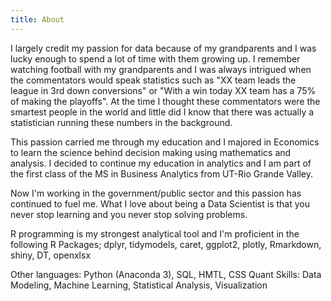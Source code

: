 ```yaml
---
title: About
---
```


I largely credit my passion for data because of my grandparents and I was lucky enough to spend a lot of time with them growing up. I remember watching football with my grandparents and I was always intrigued when the commentators would speak statistics such as "XX team leads the league in 3rd down conversions" or "With a win today XX team has a 75% of making the playoffs". At the time I thought these commentators were the smartest people in the world and little did I know that there was actually a statistician running these numbers in the background. 

This passion carried me through my education and I majored in Economics to learn the science behind decision making using mathematics and analysis. I decided to continue my education in analytics and I am part of the first class of the MS in Business Analytics from UT-Rio Grande Valley. 

Now I'm working in the government/public sector and this passion has continued to fuel me. What I love about being a Data Scientist is that you never stop learning and you never stop solving problems.

R programming is my strongest analytical tool and I'm proficient in the following R Packages;
dplyr, tidymodels, caret, ggplot2, plotly, Rmarkdown, shiny, DT, openxlsx

Other languages: Python (Anaconda 3), SQL, HMTL, CSS 
Quant Skills: Data Modeling, Machine Learning, Statistical Analysis, Visualization
